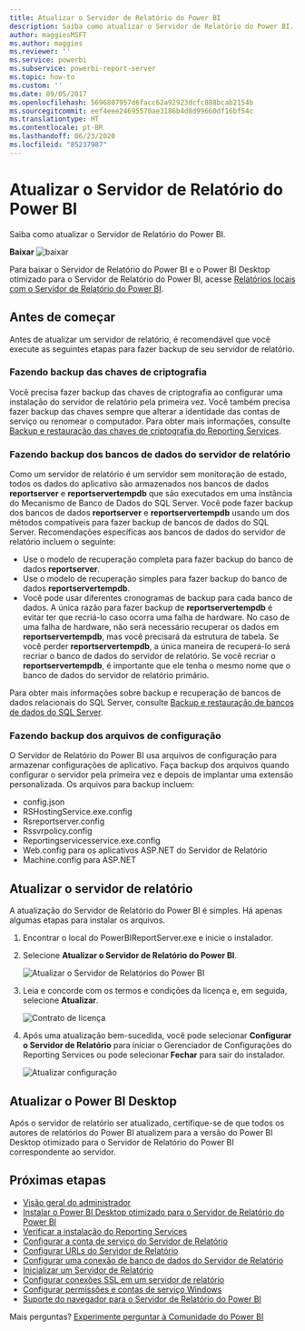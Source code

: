 ```yaml
---
title: Atualizar o Servidor de Relatório do Power BI
description: Saiba como atualizar o Servidor de Relatório do Power BI.
author: maggiesMSFT
ms.author: maggies
ms.reviewer: ''
ms.service: powerbi
ms.subservice: powerbi-report-server
ms.topic: how-to
ms.custom: ''
ms.date: 09/05/2017
ms.openlocfilehash: 5696807957d6facc62a92923dcfc888bcab2154b
ms.sourcegitcommit: eef4eee24695570ae3186b4d8d99660df16bf54c
ms.translationtype: HT
ms.contentlocale: pt-BR
ms.lasthandoff: 06/23/2020
ms.locfileid: "85237987"
---
```

# <a name="upgrade-power-bi-report-server"></a>Atualizar o Servidor de Relatório do Power BI

Saiba como atualizar o Servidor de Relatório do Power BI.

 **Baixar** ![baixar](media/upgrade/download.png "baixar")

Para baixar o Servidor de Relatório do Power BI e o Power BI Desktop otimizado para o Servidor de Relatório do Power BI, acesse [Relatórios locais com o Servidor de Relatório do Power BI](https://powerbi.microsoft.com/report-server/).

## <a name="before-you-begin"></a>Antes de começar

Antes de atualizar um servidor de relatório, é recomendável que você execute as seguintes etapas para fazer backup de seu servidor de relatório.

### <a name="backing-up-the-encryption-keys"></a>Fazendo backup das chaves de criptografia

Você precisa fazer backup das chaves de criptografia ao configurar uma instalação do servidor de relatório pela primeira vez. Você também precisa fazer backup das chaves sempre que alterar a identidade das contas de serviço ou renomear o computador. Para obter mais informações, consulte [Backup e restauração das chaves de criptografia do Reporting Services](https://docs.microsoft.com/sql/reporting-services/install-windows/ssrs-encryption-keys-back-up-and-restore-encryption-keys).

### <a name="backing-up-the-report-server-databases"></a>Fazendo backup dos bancos de dados do servidor de relatório

Como um servidor de relatório é um servidor sem monitoração de estado, todos os dados do aplicativo são armazenados nos bancos de dados **reportserver** e **reportservertempdb** que são executados em uma instância do Mecanismo de Banco de Dados do SQL Server. Você pode fazer backup dos bancos de dados **reportserver** e **reportservertempdb** usando um dos métodos compatíveis para fazer backup de bancos de dados do SQL Server. Recomendações específicas aos bancos de dados do servidor de relatório incluem o seguinte:

* Use o modelo de recuperação completa para fazer backup do banco de dados **reportserver**.
* Use o modelo de recuperação simples para fazer backup do banco de dados **reportservertempdb**.
* Você pode usar diferentes cronogramas de backup para cada banco de dados. A única razão para fazer backup de **reportservertempdb** é evitar ter que recriá-lo caso ocorra uma falha de hardware. No caso de uma falha de hardware, não será necessário recuperar os dados em **reportservertempdb**, mas você precisará da estrutura de tabela. Se você perder **reportservertempdb**, a única maneira de recuperá-lo será recriar o banco de dados do servidor de relatório. Se você recriar o **reportservertempdb**, é importante que ele tenha o mesmo nome que o banco de dados do servidor de relatório primário.

Para obter mais informações sobre backup e recuperação de bancos de dados relacionais do SQL Server, consulte [Backup e restauração de bancos de dados do SQL Server](https://docs.microsoft.com/sql/relational-databases/backup-restore/back-up-and-restore-of-sql-server-databases).

### <a name="backing-up-the-configuration-files"></a>Fazendo backup dos arquivos de configuração

O Servidor de Relatório do Power BI usa arquivos de configuração para armazenar configurações de aplicativo. Faça backup dos arquivos quando configurar o servidor pela primeira vez e depois de implantar uma extensão personalizada. Os arquivos para backup incluem:

* config.json
* RSHostingService.exe.config
* Rsreportserver.config
* Rssvrpolicy.config
* Reportingservicesservice.exe.config
* Web.config para os aplicativos ASP.NET do Servidor de Relatório
* Machine.config para ASP.NET

## <a name="upgrade-the-report-server"></a>Atualizar o servidor de relatório

A atualização do Servidor de Relatório do Power BI é simples. Há apenas algumas etapas para instalar os arquivos.

1. Encontrar o local do PowerBIReportServer.exe e inicie o instalador.

2. Selecione **Atualizar o Servidor de Relatório do Power BI**.

    ![Atualizar o Servidor de Relatórios do Power BI](media/upgrade/reportserver-upgrade1.png "Atualizar o Servidor de Relatório do Power BI")

3. Leia e concorde com os termos e condições da licença e, em seguida, selecione **Atualizar**.

    ![Contrato de licença](media/upgrade/reportserver-upgrade-eula.png "Contrato de licença")

4. Após uma atualização bem-sucedida, você pode selecionar **Configurar o Servidor de Relatório** para iniciar o Gerenciador de Configurações do Reporting Services ou pode selecionar **Fechar** para sair do instalador.

    ![Atualizar configuração](media/upgrade/reportserver-upgrade-configure.png)

## <a name="upgrade-power-bi-desktop"></a>Atualizar o Power BI Desktop

Após o servidor de relatório ser atualizado, certifique-se de que todos os autores de relatórios do Power BI atualizem para a versão do Power BI Desktop otimizado para o Servidor de Relatório do Power BI correspondente ao servidor.

## <a name="next-steps"></a>Próximas etapas

* [Visão geral do administrador](admin-handbook-overview.md)  
* [Instalar o Power BI Desktop otimizado para o Servidor de Relatório do Power BI](install-powerbi-desktop.md)  
* [Verificar a instalação do Reporting Services](https://docs.microsoft.com/sql/reporting-services/install-windows/verify-a-reporting-services-installation)  
* [Configurar a conta de serviço do Servidor de Relatório](https://docs.microsoft.com/sql/reporting-services/install-windows/configure-the-report-server-service-account-ssrs-configuration-manager)  
* [Configurar URLs do Servidor de Relatório](https://docs.microsoft.com/sql/reporting-services/install-windows/configure-report-server-urls-ssrs-configuration-manager)  
* [Configurar uma conexão de banco de dados do Servidor de Relatório](https://docs.microsoft.com/sql/reporting-services/install-windows/configure-a-report-server-database-connection-ssrs-configuration-manager)  
* [Inicializar um Servidor de Relatório](https://docs.microsoft.com/sql/reporting-services/install-windows/ssrs-encryption-keys-initialize-a-report-server)  
* [Configurar conexões SSL em um servidor de relatório](https://docs.microsoft.com/sql/reporting-services/security/configure-ssl-connections-on-a-native-mode-report-server)  
* [Configurar permissões e contas de serviço Windows](https://docs.microsoft.com/sql/database-engine/configure-windows/configure-windows-service-accounts-and-permissions)  
* [Suporte do navegador para o Servidor de Relatório do Power BI](browser-support.md)

Mais perguntas? [Experimente perguntar à Comunidade do Power BI](https://community.powerbi.com/)